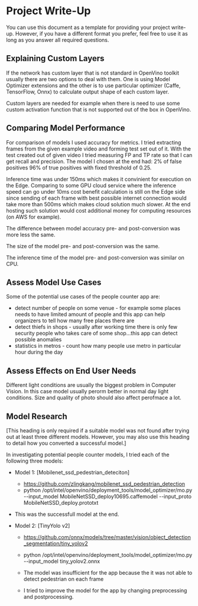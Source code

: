 # Project Write-Up

You can use this document as a template for providing your project write-up. However, if you
have a different format you prefer, feel free to use it as long as you answer all required
questions.

## Explaining Custom Layers

If the network has custom layer that is not standard in OpenVino toolkit usually there are two options to deal with them. One is using Model Optimizer extensions and the other is to use particular optimizer (Caffe, TensorFlow, Onnx) to calculate output shape of each custom layer. 

Custom layers are needed for example when there is need to use some custom activation function that is not supported out of the box in OpenVino.

## Comparing Model Performance

For comparison of models I used accuracy for metrics. I tried extracting frames from the given example video and forming test set out of it. With the test created out of given video I tried measuring FP and TP rate so that I can get recall and precision. The model I chosen at the end had:
2% of false positives
96% of true positives with fixed threshold of 0.25.

Inference time was under 150ms which makes it convinient for execution on the Edge. Comparing to some GPU cloud service where the inference speed can go under 10ms cost benefit calculation is still on the Edge side since sending of each frame with best possible internet connection would take more than 500ms which makes cloud solution much slower. At the end hosting such solution would cost additional money for computing resources (on AWS for example).

The difference between model accuracy pre- and post-conversion was more less the same.

The size of the model pre- and post-conversion was the same.

The inference time of the model pre- and post-conversion was similar on CPU.


## Assess Model Use Cases

Some of the potential use cases of the people counter app are:
- detect number of people on some venue - for example some places needs to have limited amount of people and this app can help organizers to tell how many free places there are
- detect thiefs in shops - usually after working time there is only few security people who takes care of some shop...this app can detect possible anomalies
- statistics in metros - count how many people use metro in particular hour during the day


## Assess Effects on End User Needs

Different light conditions are usually the biggest problem in Computer Vision. In this case model usually perorm better in normal day light conditions. Size and quality of photo should also affect perofmace a lot.

## Model Research

[This heading is only required if a suitable model was not found after trying out at least three
different models. However, you may also use this heading to detail how you converted 
a successful model.]

In investigating potential people counter models, I tried each of the following three models:

- Model 1: [Mobilenet_ssd_pedestrian_deteciton]
  - https://github.com/zlingkang/mobilenet_ssd_pedestrian_detection
  - python /opt/intel/openvino/deployment_tools/model_optimizer/mo.py --input_model MobileNetSSD_deploy10695.caffemodel --input_proto MobileNetSSD_deploy.prototxt

- This was the successfull model at the end.
  
- Model 2: [TinyYolo v2]
  - https://github.com/onnx/models/tree/master/vision/object_detection_segmentation/tiny_yolov2
  - python /opt/intel/openvino/deployment_tools/model_optimizer/mo.py --input_model tiny_yolov2.onnx

  - The model was insufficient for the app because the it was not able to detect pedestrian on each frame
  - I tried to improve the model for the app by changing preprocessing and postprocessing.

